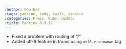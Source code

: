 ```yaml
---
:author: Foo Bar
:tags: padrino, ruby, rails, sinatra
:categories: Press, Ruby, Update
:title: Padrino 0.9.17
---
```


- Fixed a problem with routing of “/”
- Added utf-8 feature in forms using `utf8_e_snowman` tag

